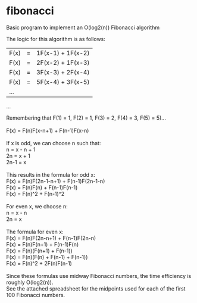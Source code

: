 fibonacci
=========

Basic program to implement an O(log2(n)) Fibonacci algorithm

The logic for this algorithm is as follows:
<table>
      <tr>
            <td>F(x)</td>
            <td>=</td>
            <td>1F(x-1) + 1F(x-2)</td>
      </tr>
      <tr>
            <td>F(x)</td>
            <td>=</td>
            <td>2F(x-2) + 1F(x-3)</td>
      </tr>
      <tr>
            <td>F(x)</td>
            <td>=</td>
            <td>3F(x-3) + 2F(x-4)</td>
      </tr>
      <tr>
            <td>F(x)</td>
            <td>=</td>
            <td>5F(x-4) + 3F(x-5)</td>
      </tr>
      <tr>
            <td colspan="3">...</td>
      </tr>
</table>
      ...

Remembering that F(1) = 1, F(2) = 1, F(3) = 2, F(4) = 3, F(5) = 5)...<br/>
<br/>
F(x)  = F(n)F(x-n+1) + F(n-1)F(x-n)<br/>
<br/>
If x is odd, we can choose n such that:<br/>
n     = x - n + 1<br/>
2n    = x + 1<br/>
2n-1  = x<br/>
<br/>
This results in the formula for odd x:<br/>
F(x) = F(n)F(2n-1-n+1) + F(n-1)F(2n-1-n)<br/>
F(x) = F(n)F(n) + F(n-1)F(n-1)<br/>
F(x) = F(n)^2 + F(n-1)^2<br/>
<br/>
For even x, we choose n:<br/>
n = x - n<br/>
2n = x<br/>
<br/>
The formula for even x:<br/>
F(x) = F(n)F(2n-n+1) + F(n-1)F(2n-n)<br/>
F(x) = F(n)F(n+1) + F(n-1)F(n)<br/>
F(x) = F(n)(F(n+1) + F(n-1))<br/>
F(x) = F(n)(F(n) + F(n-1) + F(n-1))<br/>
F(x) = F(n)^2 + 2F(n)F(n-1)<br/>
<br/>
Since these formulas use midway Fibonacci numbers, the time efficiency is roughly O(log2(n)).<br/>
See the attached spreadsheet for the midpoints used for each of the first 100 Fibonacci numbers.
